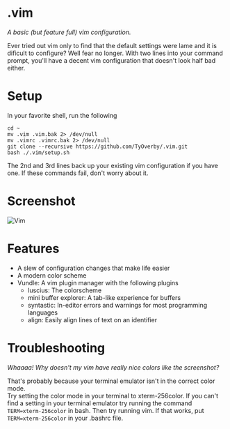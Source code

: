 .vim
====

*A basic (but feature full) vim configuration.*


Ever tried out vim only to find that the default settings were lame and it is dificult to configure?
Well fear no longer.  With two lines into your command prompt, you'll have a decent vim configuration 
that doesn't look half bad either.


# Setup
In your favorite shell, run the following

    cd ~
    mv .vim .vim.bak 2> /dev/null
    mv .vimrc .vimrc.bak 2> /dev/null
    git clone --recursive https://github.com/TyOverby/.vim.git
    bash ./.vim/setup.sh
    
The 2nd and 3rd lines back up your existing vim configuration if you have one.  If these commands fail, don't worry about it.

# Screenshot

![Vim](http://i.imgur.com/ljVQS89.png?1)

# Features

* A slew of configuration changes that make life easier
* A modern color scheme
* Vundle: A vim plugin manager with the following plugins
  * luscius: The colorscheme
  * mini buffer explorer: A tab-like experience for buffers
  * syntastic: In-editor errors and warnings for most programming languages
  * align: Easily align lines of text on an identifier 

# Troubleshooting

_Whaaaa!  Why doesn't my vim have really nice colors like the screenshot?_

That's probably because your terminal emulator isn't in the correct color mode.  
Try setting the color mode in your terminal to xterm-256color.  If you can't find a setting in your 
terminal emulator try running the command `TERM=xterm-256color` in bash.  Then try running vim.
If that works, put `TERM=xterm-256color` in your .bashrc file.
